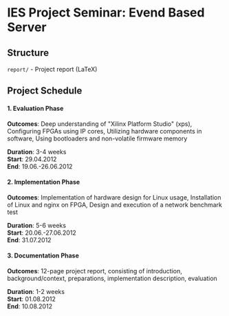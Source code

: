 IES Project Seminar: Evend Based Server
===============


## Structure

`report/` - Project report (LaTeX)


## Project Schedule

#### 1. Evaluation Phase

**Outcomes**: Deep understanding of "Xilinx Platform Studio" (xps), Configuring FPGAs using IP cores, Utilizing hardware components in software, Using bootloaders and non-volatile firmware memory

**Duration**: 3-4 weeks  
**Start**: 29.04.2012  
**End**: 19.06.-26.06.2012

#### 2. Implementation Phase

**Outcomes**: Implementation of hardware design for Linux usage, Installation of Linux and nginx on FPGA, Design and execution of a network benchmark test

**Duration**: 5-6 weeks  
**Start**: 20.06.-27.06.2012  
**End**: 31.07.2012

#### 3. Documentation Phase

**Outcomes**: 12-page project report, consisting of introduction, background/context, preparations, implementation description, evaluation

**Duration**: 1-2 weeks  
**Start**: 01.08.2012  
**End**: 10.08.2012